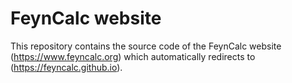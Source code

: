 # FeynCalc website

This repository contains the source code of the FeynCalc website 
(https://www.feyncalc.org) which automatically redirects to (https://feyncalc.github.io).

